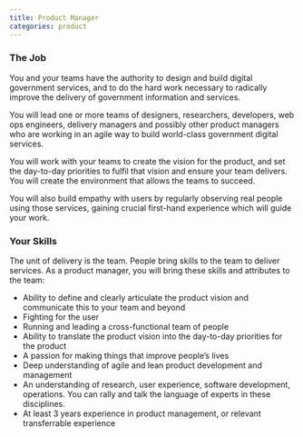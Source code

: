 ```yaml
---
title: Product Manager
categories: product
---
```


### The Job

You and your teams have the authority to design and build digital government services, and to do the hard work necessary to radically improve the delivery of government information and services.

You will lead one or more teams of designers, researchers, developers, web ops engineers, delivery managers and possibly other product managers who are working in an agile way to build world-class government digital services.

You will work with your teams to create the vision for the product, and set the day-to-day priorities to fulfil that vision and ensure your team delivers. You will create the environment that allows the teams to succeed.

You will also build empathy with users by regularly observing real people using those services, gaining crucial first-hand experience which will guide your work.

### Your Skills

The unit of delivery is the team. People bring skills to the team to deliver services. As a product manager, you will bring these skills and attributes to the team:
- Ability to define and clearly articulate the product vision and communicate this to your team and beyond
- Fighting for the user
- Running and leading a cross-functional team of people
- Ability to translate the product vision into the day-to-day priorities for the product
- A passion for making things that improve people’s lives
- Deep understanding of agile and lean product development and management
- An understanding of research, user experience, software development, operations. You can rally and talk the language of experts in these disciplines.
- At least 3 years experience in product management, or relevant transferrable experience
